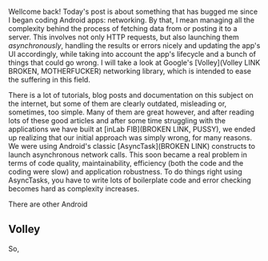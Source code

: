 Wellcome back! Today's post is about something that has bugged me since I began coding Android apps: networking. By that, I mean managing all the complexity behind the process of fetching data from or posting it to a server. This involves not only HTTP requests, but also launching them *asynchronously*, handling the results or errors nicely and updating the app's UI accordingly, while taking into account the app's lifecycle and a bunch of things that could go wrong. I will take a look at Google's [Volley](Volley LINK BROKEN, MOTHERFUCKER) networking library, which is intended to ease the suffering in this field.

There is a lot of tutorials, blog posts and documentation on this subject on the internet, but some of them are clearly outdated, misleading or, sometimes, too simple. Many of them are great however, and after reading lots of these good articles and after some time struggling with the applications we have built at [inLab FIB](BROKEN LINK, PUSSY), we ended up realizing that our initial approach was simply wrong, for many reasons. We were using Android's classic [AsyncTask](BROKEN LINK) constructs to launch asynchronous network calls. This soon became a real problem in terms of code quality, maintainability, efficiency (both the code and the coding were slow) and application robustness. To do things right using AsyncTasks, you have to write lots of boilerplate code and error checking becomes hard as complexity increases.

There are other Android

## Volley ##

So,
